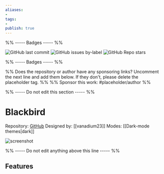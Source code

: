 ```yaml
---
aliases:
- 
tags: 
- 
publish: true
---
```


%% ----- Badges ----- %%

![GitHub last commit](https://img.shields.io/github/last-commit/vanadium23/obsidian-blackbird-theme?color=573E7A&label=last%20update&logo=github&style=for-the-badge)
![GitHub issues by-label](https://img.shields.io/github/issues/vanadium23/obsidian-blackbird-theme/help%20wanted?color=573E7A&logo=github&style=for-the-badge) 
![GitHub Repo stars](https://img.shields.io/github/stars/vanadium23/obsidian-blackbird-theme?color=573E7A&logo=github&style=for-the-badge)

%% ----- Badges ----- %%

%% Does the repository or author have any sponsoring links? Uncomment the next line and add them below. If they don't, please delete the placeholder tag. %%
%% Sponsor this work: #placeholder/author %%

%% ----- Do not edit this section ----- %%

# Blackbird

Repository: [GitHub](https://github.com/vanadium23/obsidian-blackbird-theme)
Designed by: [[vanadium23]]
Modes: [[Dark-mode themes|dark]]



![screenshot](https://github.com/vanadium23/obsidian-blackbird-theme/raw/master/images/example.png)

%% ----- Do not edit anything above this line ----- %% 

## Features


